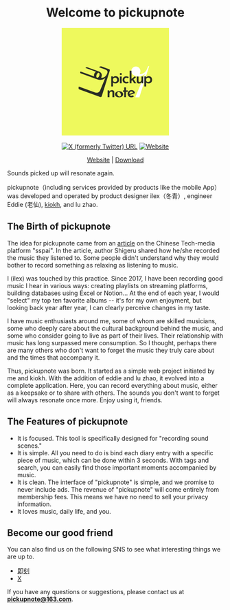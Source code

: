 <!--

**Here are some ideas to get you started:**

🙋‍♀️ A short introduction - what is your organization all about?
🌈 Contribution guidelines - how can the community get involved?
👩‍💻 Useful resources - where can the community find your docs? Is there anything else the community should know?
🍿 Fun facts - what does your team eat for breakfast?
🧙 Remember, you can do mighty things with the power of [Markdown](https://docs.github.com/github/writing-on-github/getting-started-with-writing-and-formatting-on-github/basic-writing-and-formatting-syntax)
-->

<h1 align="center">Welcome to pickupnote</h1>

<p align="center">
  <img alt="logo" src="../img/logo.jpg" />
</p>

<p align="center">
  <a href="https://twitter.com/pickupnote"><img alt="X (formerly Twitter) URL" src="https://img.shields.io/twitter/url?url=https%3A%2F%2Ftwitter.com%2Fpickupnote&style=flat-square&logo=x&label=pickupnote&link=https%3A%2F%2Ftwitter.com%2Fpickupnote"></a>
  <a href="https://pickupnote.com"><img alt="Website" src="https://img.shields.io/website?url=https%3A%2F%2Fpickupnote.com&style=flat-square"></a>
</p>

<p align="center"><a href="https://pickupnote.com">Website</a> | <a href="https://apps.apple.com/app/pickupnote-collect-my-music/id6478777973">Download</a></p>

Sounds picked up will resonate again.

pickupnote（including services provided by products like the mobile App）was developed and operated by product designer ilex（冬青）, engineer Eddie (老仙), [kiokh](https://github.com/kiotlin), and lu zhao.

## The Birth of pickupnote

The idea for pickupnote came from an [article](https://sspai.com/post/83174) on the Chinese Tech-media platform "sspai". In the article, author Shigeru shared how he/she recorded the music they listened to. Some people didn't understand why they would bother to record something as relaxing as listening to music.

I (ilex) was touched by this practice. Since 2017, I have been recording good music I hear in various ways: creating playlists on streaming platforms, building databases using Excel or Notion... At the end of each year, I would "select" my top ten favorite albums -- it's for my own enjoyment, but looking back year after year, I can clearly perceive changes in my taste.

I have music enthusiasts around me, some of whom are skilled musicians, some who deeply care about the cultural background behind the music, and some who consider going to live as part of their lives. Their relationship with music has long surpassed mere consumption. So I thought, perhaps there are many others who don't want to forget the music they truly care about and the times that accompany it.

Thus, pickupnote was born. It started as a simple web project initiated by me and kiokh. With the addition of eddie and lu zhao, it evolved into a complete application. Here, you can record everything about music, either as a keepsake or to share with others. The sounds you don't want to forget will always resonate once more. Enjoy using it, friends.

## The Features of pickupnote

- It is focused. This tool is specifically designed for "recording sound scenes."
- It is simple. All you need to do is bind each diary entry with a specific piece of music, which can be done within 3 seconds. With tags and search, you can easily find those important moments accompanied by music.
- It is clean. The interface of "pickupnote" is simple, and we promise to never include ads. The revenue of "pickupnote" will come entirely from membership fees. This means we have no need to sell your privacy information.
- It loves music, daily life, and you.

## Become our good friend

You can also find us on the following SNS to see what interesting things we are up to.

- [即刻](https://okjk.co/XfwCJ1)
- [X](https://twitter.com/pickupnote)

If you have any questions or suggestions, please contact us at **pickupnote@163.com**.
